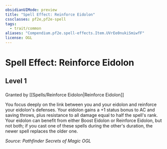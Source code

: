 ```yaml
---
obsidianUIMode: preview
title: "Spell Effect: Reinforce Eidolon"
cssclasses: pf2e,pf2e-spell
tags:
  - trait/common
aliases: "Compendium.pf2e.spell-effects.Item.UVrEe0nukiSmiwfF"
license: OGL
---
```

# Spell Effect: Reinforce Eidolon
## Level 1
### 






Granted by [[Spells/Reinforce Eidolon|Reinforce Eidolon]]

You focus deeply on the link between you and your eidolon and reinforce your eidolon's defenses. Your eidolon gains a +1 status bonus to AC and saving throws, plus resistance to all damage equal to half the spell's rank. Your eidolon can benefit from either Boost Eidolon or Reinforce Eidolon, but not both; if you cast one of these spells during the other's duration, the newer spell replaces the older one.

*Source: Pathfinder Secrets of Magic*
*OGL*